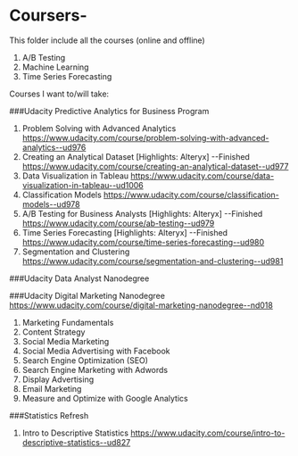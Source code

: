 # Coursers-
This folder include all the courses (online and offline) 

1. A/B Testing
2. Machine Learning 
3. Time Series Forecasting


Courses I want to/will take: 

###Udacity Predictive Analytics for Business Program 
1. Problem Solving with Advanced Analytics
https://www.udacity.com/course/problem-solving-with-advanced-analytics--ud976
2. Creating an Analytical Dataset [Highlights: Alteryx] --Finished 
https://www.udacity.com/course/creating-an-analytical-dataset--ud977
3. Data Visualization in Tableau
https://www.udacity.com/course/data-visualization-in-tableau--ud1006
4. Classification Models
https://www.udacity.com/course/classification-models--ud978
5. A/B Testing for Business Analysts [Highlights: Alteryx] --Finished 
https://www.udacity.com/course/ab-testing--ud979
6. Time Series Forecasting [Highlights: Alteryx] --Finished 
https://www.udacity.com/course/time-series-forecasting--ud980
7. Segmentation and Clustering
https://www.udacity.com/course/segmentation-and-clustering--ud981

###Udacity Data Analyst Nanodegree



###Udacity Digital Marketing Nanodegree
https://www.udacity.com/course/digital-marketing-nanodegree--nd018

1. Marketing Fundamentals
2. Content Strategy
3. Social Media Marketing
4. Social Media Advertising with Facebook
5. Search Engine Optimization (SEO)
6. Search Engine Marketing with Adwords
7. Display Advertising
8. Email Marketing
9. Measure and Optimize with Google Analytics




###Statistics Refresh 
1. Intro to Descriptive Statistics 
https://www.udacity.com/course/intro-to-descriptive-statistics--ud827
